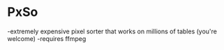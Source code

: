 # PxSo
-extremely expensive pixel sorter that works on millions of tables (you're welcome)
-requires ffmpeg
